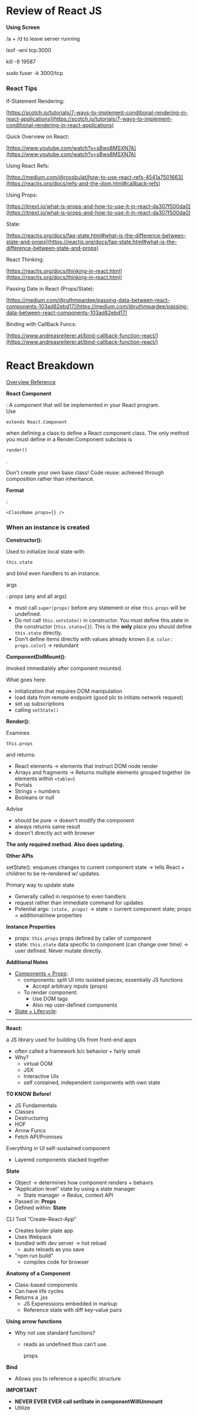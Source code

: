 # Review of React JS
**Using Screen**

/a + /d to leave server running

lsof -wni tcp:3000

kill -9 19587

sudo fuser -k 3000/tcp

### React Tips

If-Statement Rendering:

[https://scotch.io/tutorials/7-ways-to-implement-conditional-rendering-in-react-applications](https://scotch.io/tutorials/7-ways-to-implement-conditional-rendering-in-react-applications)

Quick Overview on React:

[https://www.youtube.com/watch?v=sBws8MSXN7A](https://www.youtube.com/watch?v=sBws8MSXN7A)

Using React Refs:

[https://medium.com/@rossbulat/how-to-use-react-refs-4541a7501663](https://reactjs.org/docs/refs-and-the-dom.html#callback-refs)

Using Props:

[https://itnext.io/what-is-props-and-how-to-use-it-in-react-da307f500da0](https://itnext.io/what-is-props-and-how-to-use-it-in-react-da307f500da0)

State:

[https://reactjs.org/docs/faq-state.html#what-is-the-difference-between-state-and-props](https://reactjs.org/docs/faq-state.html#what-is-the-difference-between-state-and-props)

React Thinking:

[https://reactjs.org/docs/thinking-in-react.html](https://reactjs.org/docs/thinking-in-react.html)

Passing Date in React (Props/State):

[https://medium.com/@ruthmpardee/passing-data-between-react-components-103ad82ebd17](https://medium.com/@ruthmpardee/passing-data-between-react-components-103ad82ebd17)

Binding with CallBack Funcs:

[https://www.andreasreiterer.at/bind-callback-function-react/](https://www.andreasreiterer.at/bind-callback-function-react/)

# React Breakdown

[Overview Reference](https://reactjs.org/docs/react-component.html)

**React Component**

: A component that will be implemented in your React program.<br> Use

```
extends React.Component
```

when defining a class to define a React component class. The only method you must define in a Render.Component subclass is

```
render()
```

. <br>

Don't create your own base class! Code reuse: achieved through composition rather than inheritance.

**Format**

:

```
<ClassName props={} />
```

### When an instance is created

**Constructor():**

Used to initialize local state with

```
this.state
```

and bind even handlers to an instance.

args

: props (any and all args)

- must call `super(props)` before any statement or else `this.props` will be undefined.
- Do not call `this.setstate()` in constructor. You must define this.state in the constructor (`this.state={}`). This is the **only** place you should define `this.state` directly.
- Don't define items directly with values already known (i.e. `color: props.color`) -> redundant

**ComponentDidMount():**

Invoked immediately after component mounted.

What goes here:

- initialization that requires DOM manipulation
- load data from remote endpoint (good plc to initiate network request)
- set up subscriptions
- calling `setState()`

**Render():**

Examines

```
this.props
```

and returns:

- React elements → elements that instruct DOM node render
- Arrays and fragments → Returns multiple elements grouped together (ie elements within `<table>`)
- Portals
- Strings + numbers
- Booleans or null

Advise

- should be pure → doesn't modify the component
- always returns same result
- doesn't directly act with browser

**The only required method. Also does updating.**

**Other APIs**

setState(): enqueues changes to current component state → tells React + children to be re-rendered w/ updates.

Primary way to update state

- Generally called in response to even handlers
- request rather than immediate command for updates
- Potential args: `(state, props)` → state = current component state; props = additional/new properties

**Instance Properties**

- props: `this.props` props defined by caller of component
- state: `this.state` data specific to component (can change over time) → user defined. Never mutate directly.

**Additional Notes**

- [Components + Props](https://reactjs.org/docs/components-and-props.html):
    - components: split UI into isolated pieces; essentially JS functions
        - Accept arbitrary inputs (props)
    - To render component:
        - Use DOM tags
        - Also rep user-defined components
- [State + Lifecycle](https://reactjs.org/docs/state-and-lifecycle.html):

---

**React:**

a JS library used for building UIs from front-end apps

- often called a framework b/c behavior + fairly small
- Why?
    - virtual DOM
    - JSX
    - Interactive UIs
    - self contained, independent components with own state

**TO KNOW Before!**

- JS Fundamentals
- Classes
- Destructuring
- HOF
- Arrow Funcs
- Fetch API/Promises

Everything in UI self-sustained component

- Layered components stacked together

**State**

- Object → determines how component renders + behavrs
- “Application level” state by using a state manager
    - State manager → Redux, context API
- Passed in: **Props**
- Defined within: **State**

CLI Tool “Create-React-App”

- Creates boiler plate app
- Uses Webpack
- bundled with dev server → hot reload
    - auto reloads as you save
- "npm run build“
    - compiles code for browser

**Anatomy of a Component**

- Class-based components
- Can have life cycles
- Returns a .jsx
    - JS Experessions embedded in markup
    - Reference state with diff key-value pairs

**Using arrow functions**

- Why not use standard functions?
    - reads  as undefined thus can’t use.

        props

**Bind**

- Allows you to reference a specific structure

**IMPORTANT**

- **NEVER EVER EVER call setState in componentWillUnmount**
- Utilize
